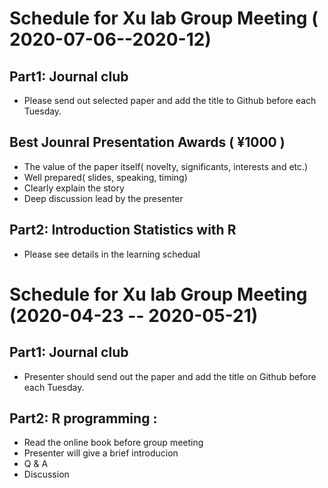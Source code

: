 # Schedule for Xu lab Group Meeting ( 2020-07-06--2020-12)
## Part1: Journal club
* Please send out selected paper and add the title to Github before each Tuesday. 

## Best Jounral Presentation Awards ( ¥1000 )  
   * The value of the paper itself( novelty, significants, interests and etc.)
   * Well prepared( slides, speaking, timing) 
   * Clearly explain the story 
   * Deep discussion lead by the presenter

## Part2: Introduction Statistics with R 
* Please see details in the learning schedual 


# Schedule for Xu lab Group Meeting (2020-04-23 -- 2020-05-21) 

## Part1: Journal club 
 * Presenter should send out the paper and add the title on Github before each Tuesday. 
 
## Part2: R programming :
  * Read the online book before group meeting 
  * Presenter will give a brief introducion
  * Q & A 
  * Discussion 


